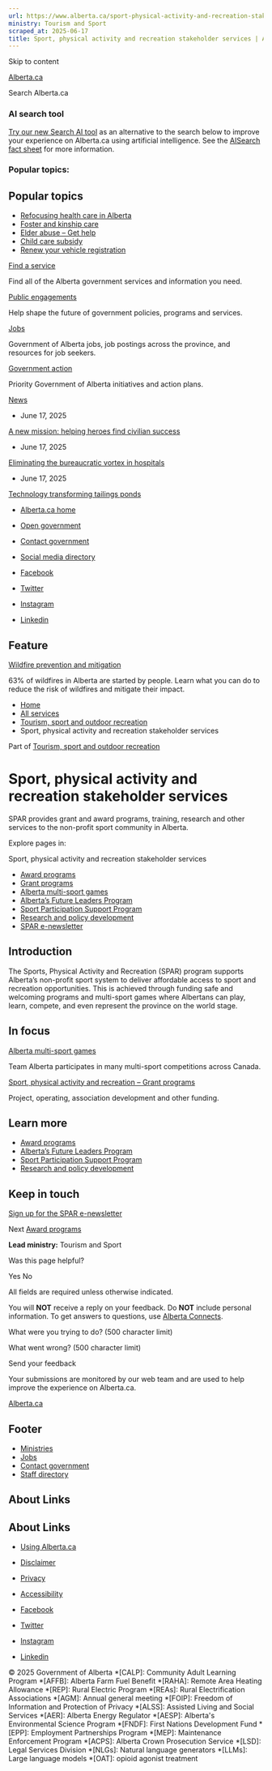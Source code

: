 ```yaml
---
url: https://www.alberta.ca/sport-physical-activity-and-recreation-stakeholder-services
ministry: Tourism and Sport
scraped_at: 2025-06-17
title: Sport, physical activity and recreation stakeholder services | Alberta.ca
---
```


Skip to content

[ Alberta.ca ](/ "Home")

Search Alberta.ca

### AI search tool

[Try our new Search AI tool](//searchai.alberta.ca/) as an alternative to the search below to improve your experience on Alberta.ca using artificial intelligence. See the [AISearch fact sheet](/system/files/ti-searchai-on-alberta-ca.pdf) for more information.

### Popular topics:

## Popular topics

  * [Refocusing health care in Alberta](/refocusing-health-care-in-alberta)
  * [Foster and kinship care](/foster-and-kinship-care)
  * [Elder abuse – Get help](/get-help-elder-abuse)
  * [Child care subsidy](/child-care-subsidy)
  * [Renew your vehicle registration](/vehicle-registration-renewal)



[Find a service](/all-services)

Find all of the Alberta government services and information you need.

[Public engagements](/public-engagement)

Help shape the future of government policies, programs and services.

[Jobs](/find-a-job)

Government of Alberta jobs, job postings across the province, and resources for job seekers.

[Government action](/government-action)

Priority Government of Alberta initiatives and action plans.

[News](/news)

  * June 17, 2025

[A new mission: helping heroes find civilian success](https://www.alberta.ca/release.cfm?xID=93484F8D4F239-0C19-0C50-EE5C10A1AA7DAE94)

  * June 17, 2025

[Eliminating the bureaucratic vortex in hospitals](https://www.alberta.ca/release.cfm?xID=93483F686E9DD-DC45-057A-D2A880EADB182292)

  * June 17, 2025

[Technology transforming tailings ponds](https://www.alberta.ca/release.cfm?xID=93482F3A82391-952D-4BA8-4FA399D7A9C03AE9)




  * [Alberta.ca home](/government-of-alberta)
  * [Open government](/open-government-program)
  * [Contact government](https://www.alberta.ca/contact.cfm)
  * [Social media directory](/social-media-directory)



  * [Facebook](https://www.facebook.com/youralberta.ca/)
  * [Twitter](https://twitter.com/YourAlberta)
  * [Instagram](https://www.instagram.com/youralberta/)
  * [Linkedin](https://www.linkedin.com/company/government-of-alberta/)



## Feature

[Wildfire prevention and mitigation](/wildfire-prevention-and-mitigation)

63% of wildfires in Alberta are started by people. Learn what you can do to reduce the risk of wildfires and mitigate their impact.

  * [Home](/)
  * [All services](/all-services)
  * [Tourism, sport and outdoor recreation](/tourism-sport-and-outdoor-recreation)
  * Sport, physical activity and recreation stakeholder services



Part of [Tourism, sport and outdoor recreation](/tourism-sport-and-outdoor-recreation)

#  Sport, physical activity and recreation stakeholder services

SPAR provides grant and award programs, training, research and other services to the non-profit sport community in Alberta. 

Explore pages in:

Sport, physical activity and recreation stakeholder services 

  * [Award programs](/sport-physical-activity-and-recreation-award-programs)
  * [Grant programs](/sport-physical-activity-and-recreation-grant-programs)
  * [Alberta multi-sport games](/alberta-multi-sport-games)
  * [Alberta’s Future Leaders Program](/albertas-future-leaders-program)
  * [Sport Participation Support Program](/sport-participation-support-program)
  * [Research and policy development](/sport-physical-activity-and-recreation-research-and-policy-development)
  * [SPAR e-newsletter](/sport-physical-activity-and-recreation-activator)



## Introduction 

The Sports, Physical Activity and Recreation (SPAR) program supports Alberta’s non-profit sport system to deliver affordable access to sport and recreation opportunities. This is achieved through funding safe and welcoming programs and multi-sport games where Albertans can play, learn, compete, and even represent the province on the world stage.

## In focus

[Alberta multi-sport games](/alberta-multi-sport-games)

Team Alberta participates in many multi-sport competitions across Canada. 

[Sport, physical activity and recreation – Grant programs](/sport-physical-activity-and-recreation-grant-programs)

Project, operating, association development and other funding. 

## Learn more

  * [Award programs](/sport-physical-activity-and-recreation-award-programs "Sport, physical activity and recreation – Award programs ")
  * [Alberta’s Future Leaders Program](/albertas-future-leaders-program "Alberta’s Future Leaders Program")
  * [Sport Participation Support Program](/sport-participation-support-program "Sport Participation Support Program")
  * [Research and policy development](/sport-physical-activity-and-recreation-research-and-policy-development "Sport physical activity and recreation research and policy development")



## Keep in touch

[Sign up for the SPAR e-newsletter](/sport-physical-activity-and-recreation-activator "Sport, Physical Activity and Recreation e-newsletter")

Next [Award programs](/sport-physical-activity-and-recreation-award-programs)

**Lead ministry:** Tourism and Sport

Was this page helpful?

Yes No

All fields are required unless otherwise indicated. 

You will **NOT** receive a reply on your feedback. Do **NOT** include personal information. To get answers to questions, use [Alberta Connects](https://www.alberta.ca/contact.cfm#forms). 

What were you trying to do? (500 character limit)

What went wrong? (500 character limit)

Send your feedback

Your submissions are monitored by our web team and are used to help improve the experience on Alberta.ca.

[Alberta.ca](/ "Home")

## Footer

  * [Ministries](/ministries)
  * [Jobs](/find-a-job)
  * [Contact government](/contact-government)
  * [Staff directory](/staff-directory.cfm)



## About Links

## About Links

  * [Using Alberta.ca](/usingthissite)
  * [Disclaimer](/disclaimer)
  * [Privacy](/privacystatement)
  * [Accessibility](/accessibility)



  * [Facebook](https://www.facebook.com/youralberta.ca/)
  * [Twitter](https://twitter.com/YourAlberta)
  * [Instagram](https://www.instagram.com/youralberta/)
  * [Linkedin](https://www.linkedin.com/company/government-of-alberta/)



© 2025 Government of Alberta 
  *[CALP]: Community Adult Learning Program
  *[AFFB]: Alberta Farm Fuel Benefit
  *[RAHA]: Remote Area Heating Allowance
  *[REP]: Rural Electric Program
  *[REAs]: Rural Electrification Associations
  *[AGM]: Annual general meeting
  *[FOIP]: Freedom of Information and Protection of Privacy
  *[ALSS]: Assisted Living and Social Services
  *[AER]: Alberta Energy Regulator
  *[AESP]: Alberta's Environmental Science Program
  *[FNDF]: First Nations Development Fund
  *[EPP]: Employment Partnerships Program
  *[MEP]: Maintenance Enforcement Program
  *[ACPS]: Alberta Crown Prosecution Service
  *[LSD]: Legal Services Division
  *[NLGs]: Natural language generators
  *[LLMs]: Large language models
  *[OAT]: opioid agonist treatment
